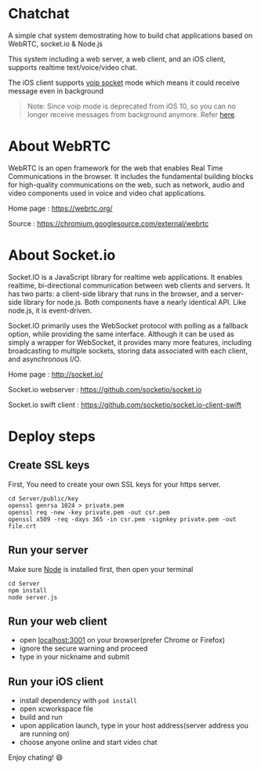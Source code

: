 # Chatchat
A simple chat system demostrating how to build chat applications based on WebRTC, socket.io &amp; Node.js

This system including a web server, a web client, and an iOS client, supports realtime text/voice/video chat.

The iOS client supports [voip socket](https://developer.apple.com/library/ios/technotes/tn2277/_index.html#//apple_ref/doc/uid/DTS40010841-CH1-SUBSECTION15) mode which means it could receive message even in background
>Note: Since voip mode is deprecated from iOS 10, so you can no longer receive messages from background anymore. Refer [here](https://forums.developer.apple.com/thread/50106).

# About WebRTC
WebRTC is an open framework for the web that enables Real Time Communications in the browser. It includes the fundamental building blocks for high-quality communications on the web, such as network, audio and video components used in voice and video chat applications.

Home page          : https://webrtc.org/

Source             : https://chromium.googlesource.com/external/webrtc

# About Socket.io
Socket.IO is a JavaScript library for realtime web applications. It enables realtime, bi-directional communication between web clients and servers. It has two parts: a client-side library that runs in the browser, and a server-side library for node.js. Both components have a nearly identical API. Like node.js, it is event-driven.

Socket.IO primarily uses the WebSocket protocol with polling as a fallback option, while providing the same interface. Although it can be used as simply a wrapper for WebSocket, it provides many more features, including broadcasting to multiple sockets, storing data associated with each client, and asynchronous I/O.

Home page              : http://socket.io/

Socket.io webserver    : https://github.com/socketio/socket.io

Socket.io swift client : https://github.com/socketio/socket.io-client-swift


# Deploy steps
## Create SSL keys
First, You need to create your own SSL keys for your https server.
```
cd Server/public/key
openssl genrsa 1024 > private.pem
openssl req -new -key private.pem -out csr.pem
openssl x509 -req -days 365 -in csr.pem -signkey private.pem -out file.crt

```
## Run your server
Make sure [Node](https://nodejs.org/en/) is installed first, then open your terminal
```
cd Server
npm install
node server.js
```
## Run your web client
- open [localhost:3001](https://localhost:3001) on your browser(prefer Chrome or Firefox)
- ignore the secure warning and proceed
- type in your nickname and submit

## Run your iOS client
- install dependency with `pod install`
- open xcworkspace file
- build and run
- upon application launch, type in your host address(server address you are running on)
- choose anyone online and start video chat

Enjoy chating! :smile:
